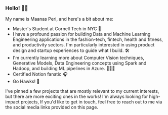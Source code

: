 ### Hello! 👋🏽

My name is Maanas Peri, and here's a bit about me:
- Master's Student at Cornell Tech in NYC 🌃
- I have a profound passion for building Data and Machine Learning Engineering applications in the fashion-tech, fintech, health and fitness, and productivity sectors. I'm particularly interested in using product design and startup experiences to guide what I build. 🛠️
- I'm currently learning more about Computer Vision techniques, Generative Models, Data Engineering concepts using Spark and Hadoop, and building ML pipelines in Azure. 🧑🏽‍💻
- Certified Notion fanatic 🎧 
- Go Hawks! 🏈 

I've pinned a few projects that are mostly relevant to my current interests, but there are more exciting ones in the works! I'm always looking for high-impact projects, If you'd like to get in touch, feel free to reach out to me via the social media links provided on this page.
